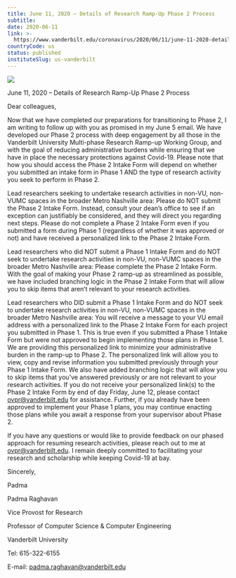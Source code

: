 ```yaml
---
title: June 11, 2020 – Details of Research Ramp-Up Phase 2 Process
subtitle: 
date: 2020-06-11
link: >-
  https://www.vanderbilt.edu/coronavirus/2020/06/11/june-11-2020-details-of-research-ramp-up-phase-2-process/
countryCode: us
status: published
instituteSlug: us-vanderbilt
---
```

![](https://cdn.vanderbilt.edu/vu-wp0/wp-content/uploads/sites/327/2020/03/13115258/COVID19-featuredimage-1024x512.jpg)

June 11, 2020 – Details of Research Ramp-Up Phase 2 Process

Dear colleagues,

Now that we have completed our preparations for transitioning to Phase 2, I am writing to follow up with you as promised in my June 5 email. We have developed our Phase 2 process with deep engagement by all those in the Vanderbilt University Multi-phase Research Ramp-up Working Group, and with the goal of reducing administrative burdens while ensuring that we have in place the necessary protections against Covid-19. Please note that how you should access the Phase 2 Intake Form will depend on whether you submitted an intake form in Phase 1 AND the type of research activity you seek to perform in Phase 2.

Lead researchers seeking to undertake research activities in non-VU, non-VUMC spaces in the broader Metro Nashville area: Please do NOT submit the Phase 2 Intake Form. Instead, consult your dean’s office to see if an exception can justifiably be considered, and they will direct you regarding next steps. Please do not complete a Phase 2 Intake Form even if you submitted a form during Phase 1 (regardless of whether it was approved or not) and have received a personalized link to the Phase 2 Intake Form.

Lead researchers who did NOT submit a Phase 1 Intake Form and do NOT seek to undertake research activities in non-VU, non-VUMC spaces in the broader Metro Nashville area: Please complete the Phase 2 Intake Form. With the goal of making your Phase 2 ramp-up as streamlined as possible, we have included branching logic in the Phase 2 Intake Form that will allow you to skip items that aren’t relevant to your research activities.

Lead researchers who DID submit a Phase 1 Intake Form and do NOT seek to undertake research activities in non-VU, non-VUMC spaces in the broader Metro Nashville area: You will receive a message to your VU email address with a personalized link to the Phase 2 Intake Form for each project you submitted in Phase 1. This is true even if you submitted a Phase 1 Intake Form but were not approved to begin implementing those plans in Phase 1. We are providing this personalized link to minimize your administrative burden in the ramp-up to Phase 2. The personalized link will allow you to view, copy and revise information you submitted previously through your Phase 1 Intake Form. We also have added branching logic that will allow you to skip items that you’ve answered previously or are not relevant to your research activities. If you do not receive your personalized link(s) to the Phase 2 Intake Form by end of day Friday, June 12, please contact ovpr@vanderbilt.edu for assistance. Further, if you already have been approved to implement your Phase 1 plans, you may continue enacting those plans while you await a response from your supervisor about Phase 2.

If you have any questions or would like to provide feedback on our phased approach for resuming research activities, please reach out to me at ovpr@vanderbilt.edu. I remain deeply committed to facilitating your research and scholarship while keeping Covid-19 at bay.

Sincerely,

Padma

Padma Raghavan

Vice Provost for Research

Professor of Computer Science & Computer Engineering

Vanderbilt University

Tel: 615-322-6155

E-mail: padma.raghavan@vanderbilt.edu